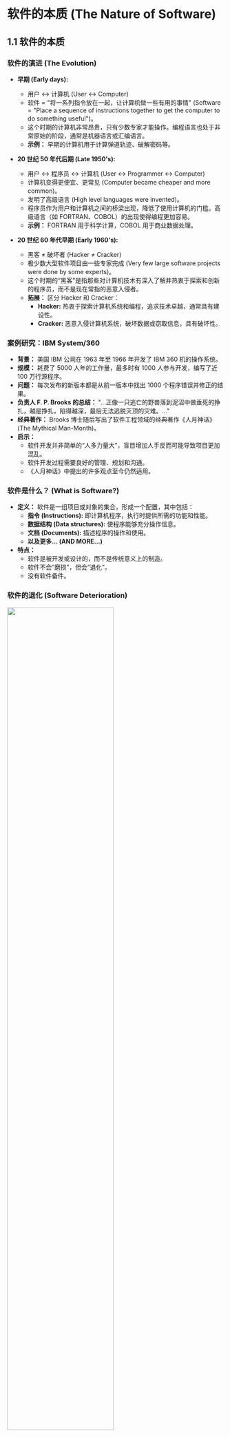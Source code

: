 # 软件的本质 (The Nature of Software)

## 1.1 软件的本质

### 软件的演进 (The Evolution)

*   **早期 (Early days):**
    *   用户 ↔ 计算机 (User ↔ Computer)
    *   软件 = "将一系列指令放在一起，让计算机做一些有用的事情" (Software = "Place a sequence of instructions together to get the computer to do something useful")。
    *   这个时期的计算机非常昂贵，只有少数专家才能操作。编程语言也处于非常原始的阶段，通常是机器语言或汇编语言。
    *   **示例：** 早期的计算机用于计算弹道轨迹、破解密码等。

*   **20 世纪 50 年代后期 (Late 1950's):**
    *   用户 ↔ 程序员 ↔ 计算机 (User ↔ Programmer ↔ Computer)
    *   计算机变得更便宜、更常见 (Computer became cheaper and more common)。
    *   发明了高级语言 (High level languages were invented)。
    *   程序员作为用户和计算机之间的桥梁出现，降低了使用计算机的门槛。高级语言（如 FORTRAN、COBOL）的出现使得编程更加容易。
    *   **示例：** FORTRAN 用于科学计算，COBOL 用于商业数据处理。

*   **20 世纪 60 年代早期 (Early 1960's):**
    *   黑客 ≠ 破坏者 (Hacker ≠ Cracker)
    *   极少数大型软件项目由一些专家完成 (Very few large software projects were done by some experts)。
    *   这个时期的“黑客”是指那些对计算机技术有深入了解并热衷于探索和创新的程序员，而不是现在常指的恶意入侵者。
    *   **拓展：** 区分 Hacker 和 Cracker：
        *   **Hacker:** 热衷于探索计算机系统和编程，追求技术卓越，通常具有建设性。
        *   **Cracker:** 恶意入侵计算机系统，破坏数据或窃取信息，具有破坏性。

### 案例研究：IBM System/360

*   **背景：** 美国 IBM 公司在 1963 年至 1966 年开发了 IBM 360 机的操作系统。
*   **规模：** 耗费了 5000 人年的工作量，最多时有 1000 人参与开发，编写了近 100 万行源程序。
*   **问题：** 每次发布的新版本都是从前一版本中找出 1000 个程序错误并修正的结果。
*   **负责人 F. P. Brooks 的总结：** "...正像一只逃亡的野兽落到泥沼中做垂死的挣扎，越是挣扎，陷得越深，最后无法逃脱灭顶的灾难。..."
*   **经典著作：** Brooks 博士随后写出了软件工程领域的经典著作《人月神话》(The Mythical Man-Month)。
*   **启示：**
    *   软件开发并非简单的“人多力量大”，盲目增加人手反而可能导致项目更加混乱。
    *   软件开发过程需要良好的管理、规划和沟通。
    *   《人月神话》中提出的许多观点至今仍然适用。

### 软件是什么？ (What is Software?)

*   **定义：** 软件是一组项目或对象的集合，形成一个配置，其中包括：
    *   **指令 (Instructions):** 即计算机程序，执行时提供所需的功能和性能。
    *   **数据结构 (Data structures):** 使程序能够充分操作信息。
    *   **文档 (Documents):** 描述程序的操作和使用。
    *   **以及更多... (AND MORE...)**
*   **特点：**
    *   软件是被开发或设计的，而不是传统意义上的制造。
    *   软件不会“磨损”，但会“退化”。
    *   没有软件备件。

### 软件的退化 (Software Deterioration)

<img src="https://gitlab.com/mtdickens1998/mtd-images/-/raw/main/pictures/2025/02/17_15_33_21_20250217153320.png" width="70%"/>

*   **硬件故障曲线 (Failure curve for hardware):** 呈现“浴缸曲线”形状。早期故障率高（早期失效），中期故障率低（稳定期），后期故障率再次升高（老化）。
*   **理想化的软件故障曲线 (Idealized curve):** 随着时间推移，故障率应该逐渐降低。
*   **实际的软件故障曲线 (Actual curve):** 由于不断修改和引入新的错误，故障率会周期性上升。
*   **原因：**
    *   软件的每次更改都可能引入新的错误（副作用）。
    *   软件的复杂性随着时间的推移而增加，维护变得更加困难。

### 软件应用类型 (Software Application Types)

*   **系统软件 (System software):** 为其他软件提供平台的软件，如操作系统、数据库管理系统、网络软件等。
*   **应用软件 (Application software):** 为用户执行特定任务的软件，如文字处理软件、电子表格软件、游戏等。
*   **工程/科学软件 (Engineering/Scientific software):** 用于工程和科学领域的软件，如 CAD 软件、仿真软件等。
*   **嵌入式软件 (Embedded software):** 嵌入到硬件设备中的软件，如汽车控制系统、家用电器中的软件等。
*   **产品线软件 (Product-line software):** 一组共享通用功能并满足特定市场需求的软件密集型系统。
*   **Web 应用程序 (Web-applications):** 基于 Web 的应用程序，如电子商务网站、社交媒体平台等。
*   **人工智能软件 (Artificial intelligence software):** 模拟人类智能的软件，如机器学习、自然语言处理等。

### 遗留软件 (Legacy Software)

*   **定义：** 已经存在很长时间，但仍然需要维护和更新的软件。
*   **为什么必须更改？**
    *   **适应 (Adapted):** 适应新的计算环境或技术。
    *   **增强 (Enhanced):** 实现新的业务需求。
    *   **扩展 (Extended):** 与其他更现代的系统或数据库互操作。
    *   **重构 (Re-architected):** 使其在网络环境中可行。

## 1.2 软件的不断变化的本质 (The Changing Nature of Software)

### Web 应用程序 (WebApps)

*   **特点：**
    *   不仅仅是带有少量图片的超文本文件。
    *   使用 XML 和 Java 等工具进行增强，以实现交互式计算能力。
    *   可以独立运行，也可以与企业数据库和业务应用程序集成。
    *   语义 Web 技术（Web 3.0）已经发展成为复杂的企业和消费者应用程序。
    *   内容的审美性质仍然是 WebApp 质量的重要决定因素。

### 移动应用程序 (Mobile Applications)

*   **特点：**
    *   驻留在移动平台（如手机或平板电脑）上。
    *   包含考虑设备特性和位置属性的用户界面。
    *   通常提供对基于 Web 的资源以及本地设备处理和存储功能的组合的访问。
    *   在平台内提供持久存储功能。
    *   移动 Web 应用程序允许移动设备使用浏览器访问 Web 内容。
    *   移动应用程序可以直接访问设备上的硬件。
    *   随着时间的推移，这些差异将变得模糊。

### 云计算 (Cloud Computing)

*   **定义：** 云计算为联网计算设备提供分布式数据存储和处理资源。
*   **架构：**
    *   计算资源驻留在云外部，并可以访问云内部的各种资源。
    *   云计算需要开发包含前端和后端服务的架构。
    *   前端服务包括客户端设备和应用程序软件。
    *   后端服务包括服务器、数据存储和服务器驻留应用程序。
    *   云架构可以进行分段以限制对私有数据的访问。
*   **图示：** （幻灯片 11 中的图）

### 产品线软件 (Product Line Software)

*   **定义：** 一组软件密集型系统，它们共享一组通用的功能，并满足特定市场的需求。
*   **特点：**
    *   使用相同的应用程序和数据架构以及可重用软件组件的通用核心进行开发。
    *   共享一组资产，包括需求、架构、设计模式、可重用组件、测试用例和其他工作产品。
    *   通过利用产品线中所有产品的共性来实现多个产品的开发。

## 总结

软件的本质是不断变化的。从早期的简单指令到现代复杂的分布式系统，软件已经渗透到我们生活的方方面面。理解软件的本质、演进和不同类型，对于软件工程师来说至关重要。同时，我们也需要关注软件开发过程中遇到的挑战，并不断学习和适应新的技术和趋势。
